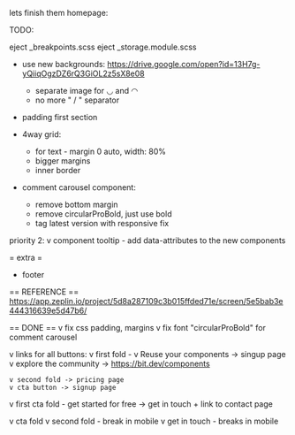 lets finish them homepage:

TODO:

eject _breakpoints.scss
eject _storage.module.scss

* use new backgrounds:
	https://drive.google.com/open?id=13H7g-yQiiqOgzDZ6rQ3GiOL2z5sX8e08
	
	* separate image for ◡ and ◠
	* no more " / " separator

* padding first section
* 4way grid:
	* for text - margin 0 auto, width: 80%
	* bigger margins
	* inner border
	
* comment carousel component:
	* remove bottom margin
	* remove circularProBold, just use bold
	* tag latest version with responsive fix


priority 2:
v component tooltip - add data-attributes to the new components


= extra =
* footer


== REFERENCE ==
https://app.zeplin.io/project/5d8a287109c3b015ffded71e/screen/5e5bab3e444316639e5d47b6/

== DONE ==
v fix css
	padding, margins
v fix font "circularProBold" for comment carousel

v links for all buttons:
	v first fold -
		v Reuse your components -> singup page
		v explore the community -> https://bit.dev/components
		
	v second fold -> pricing page
	v cta button -> signup page

v first cta fold - get started for free -> get in touch + link to contact page

v cta fold
v second fold - break in mobile
v get in touch - breaks in mobile